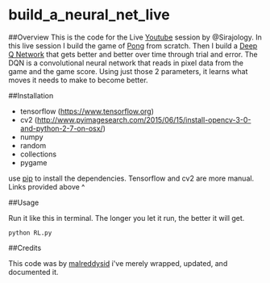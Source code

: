 # build_a_neural_net_live

##Overview
This is the code for the Live [Youtube](https://www.youtube.com/watch?v=Hqf__FlRlzg) session by @Sirajology. In this live session I build
the game of [Pong](http://www.ponggame.org) from scratch. Then I build a [Deep Q Network](https://www.quora.com/Artificial-Intelligence-What-is-an-intuitive-explanation-of-how-deep-Q-networks-DQN-work) that gets better and better over time through trial and error. The DQN is a convolutional neural network that reads in pixel data from the game and the game score. Using just those 2 parameters, it learns what moves it needs to make to become better.

##Installation


* tensorflow (https://www.tensorflow.org)
* cv2 (http://www.pyimagesearch.com/2015/06/15/install-opencv-3-0-and-python-2-7-on-osx/)
* numpy
* random
* collections
* pygame

use [pip](https://pypi.python.org/pypi/pip) to install the dependencies. Tensorflow and cv2 are more manual. Links provided above ^

##Usage 

Run it like this in terminal. The longer you let it run, the better it will get.

```
python RL.py
```

##Credits

This code was by [malreddysid](https://github.com/malreddysid) i've merely wrapped, updated, and documented it. 
